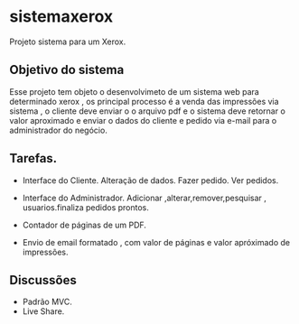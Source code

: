 # sistemaxerox
Projeto sistema para um Xerox.

## Objetivo do sistema
  Esse projeto tem objeto o desenvolvimeto de um sistema web para determinado xerox , os principal processo é a venda das impressões via sistema , o cliente deve enviar o o arquivo pdf e o sistema deve retornar o valor aproximado e enviar o dados do cliente e pedido via e-mail para o administrador do negócio.

## Tarefas. 
- Interface do Cliente.
 Alteração de dados.
 Fazer pedido.
 Ver pedidos.
  
- Interface do Administrador.
 Adicionar ,alterar,remover,pesquisar , usuarios.finaliza pedidos prontos.
 
- Contador de páginas de um PDF.
- Envio de email formatado , com valor de páginas e valor apróximado de impressões.

## Discussões
- Padrão MVC.
- Live Share.
